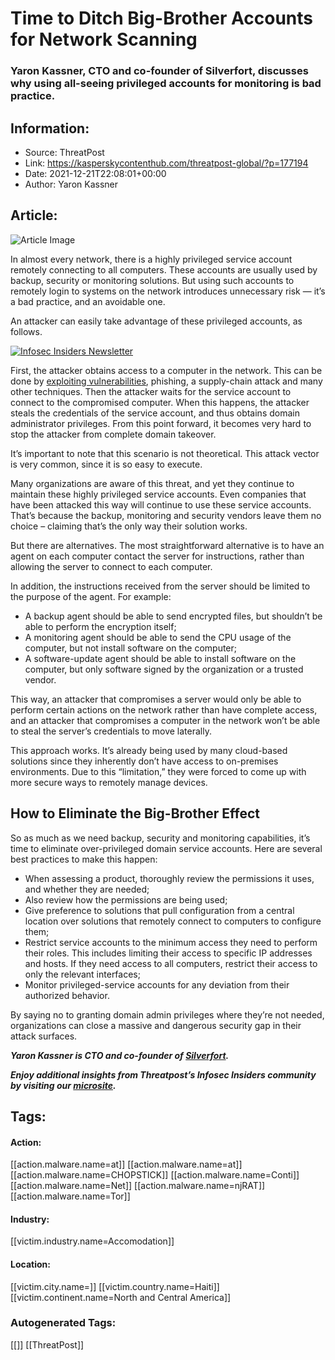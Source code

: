 # Time to Ditch Big-Brother Accounts for Network Scanning
### Yaron Kassner, CTO and co-founder of Silverfort, discusses why using all-seeing privileged accounts for monitoring is bad practice.

## Information:
+ Source: ThreatPost
+ Link: https://kasperskycontenthub.com/threatpost-global/?p=177194
+ Date: 2021-12-21T22:08:01+00:00
+ Author: Yaron Kassner


## Article:
![Article Image](https://media.threatpost.com/wp-content/uploads/sites/103/2021/11/09151623/phishing-e1636488996585.jpg)

In almost every network, there is a highly privileged service account remotely connecting to all computers. These accounts are usually used by backup, security or monitoring solutions. But using such accounts to remotely login to systems on the network introduces unnecessary risk — it’s a bad practice, and an avoidable one.


An attacker can easily take advantage of these privileged accounts, as follows. 


[![Infosec Insiders Newsletter](https://media.threatpost.com/wp-content/uploads/sites/103/2021/07/10165815/infosec_insiders_in_article_promo.png)](https://threatpost.com/infosec-insider-subscription-page/?utm_source=ART&utm_medium=ART&utm_campaign=InfosecInsiders_Newsletter_Promo/)


First, the attacker obtains access to a computer in the network. This can be done by [exploiting vulnerabilities](https://threatpost.com/active-directory-bugs-windows-domain-takeover/177185/), phishing, a supply-chain attack and many other techniques. Then the attacker waits for the service account to connect to the compromised computer. When this happens, the attacker steals the credentials of the service account, and thus obtains domain administrator privileges. From this point forward, it becomes very hard to stop the attacker from complete domain takeover.


It’s important to note that this scenario is not theoretical. This attack vector is very common, since it is so easy to execute.


Many organizations are aware of this threat, and yet they continue to maintain these highly privileged service accounts. Even companies that have been attacked this way will continue to use these service accounts. That’s because the backup, monitoring and security vendors leave them no choice – claiming that’s the only way their solution works.


But there are alternatives. The most straightforward alternative is to have an agent on each computer contact the server for instructions, rather than allowing the server to connect to each computer. 


In addition, the instructions received from the server should be limited to the purpose of the agent. For example:


* A backup agent should be able to send encrypted files, but shouldn’t be able to perform the encryption itself;
* A monitoring agent should be able to send the CPU usage of the computer, but not install software on the computer;
* A software-update agent should be able to install software on the computer, but only software signed by the organization or a trusted vendor.


This way, an attacker that compromises a server would only be able to perform certain actions on the network rather than have complete access, and an attacker that compromises a computer in the network won’t be able to steal the server’s credentials to move laterally. 


This approach works. It’s already being used by many cloud-based solutions since they inherently don’t have access to on-premises environments. Due to this “limitation,” they were forced to come up with more secure ways to remotely manage devices.


How to Eliminate the Big-Brother Effect
---------------------------------------


So as much as we need backup, security and monitoring capabilities, it’s time to eliminate over-privileged domain service accounts. Here are several best practices to make this happen:


* When assessing a product, thoroughly review the permissions it uses, and whether they are needed;
* Also review how the permissions are being used;
* Give preference to solutions that pull configuration from a central location over solutions that remotely connect to computers to configure them;
* Restrict service accounts to the minimum access they need to perform their roles. This includes limiting their access to specific IP addresses and hosts. If they need access to all computers, restrict their access to only the relevant interfaces;
* Monitor privileged-service accounts for any deviation from their authorized behavior.


By saying no to granting domain admin privileges where they’re not needed, organizations can close a massive and dangerous security gap in their attack surfaces.


***Yaron Kassner is CTO and co-founder of [Silverfort](https://www.silverfort.com/).***


***Enjoy additional insights from Threatpost’s Infosec Insiders community by visiting our [microsite](https://threatpost.com/microsite/infosec-insiders-community/).***





## Tags:

#### Action:
[[action.malware.name=at]] [[action.malware.name=at]] [[action.malware.name=CHOPSTICK]] [[action.malware.name=Conti]] [[action.malware.name=Net]] [[action.malware.name=njRAT]] [[action.malware.name=Tor]]

#### Industry:
[[victim.industry.name=Accomodation]]

#### Location:
[[victim.city.name=]] [[victim.country.name=Haiti]] [[victim.continent.name=North and Central America]]

### Autogenerated Tags:
[[]] [[ThreatPost]]

